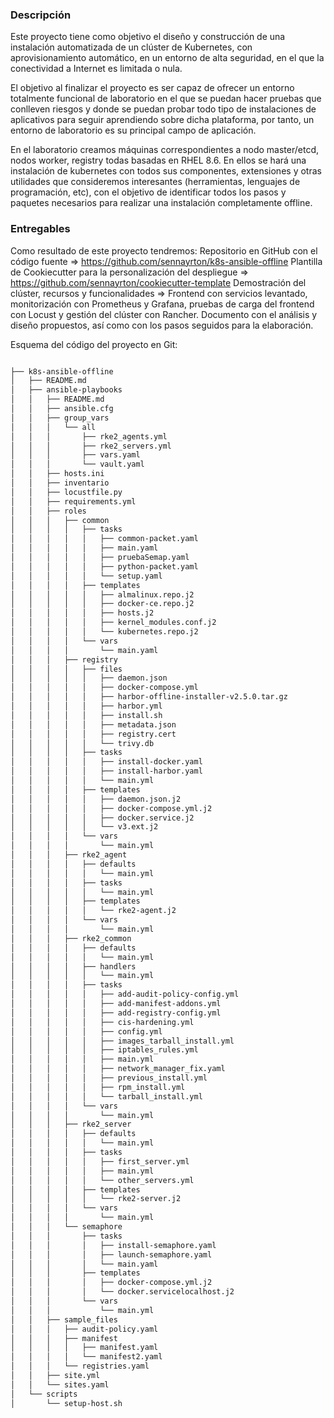 
### Descripción

Este proyecto tiene como objetivo el diseño y construcción de una instalación automatizada de un clúster de Kubernetes, con aprovisionamiento automático, en un entorno de alta seguridad, en el que la conectividad a Internet es limitada o nula.

El objetivo al finalizar el proyecto es ser capaz de ofrecer un entorno totalmente funcional de laboratorio en el que se puedan hacer pruebas que conlleven riesgos y donde se puedan probar todo tipo de instalaciones de aplicativos para seguir aprendiendo sobre dicha plataforma, por tanto, un entorno de laboratorio es su principal campo de aplicación.

En el laboratorio creamos máquinas correspondientes a nodo master/etcd, nodos worker, registry todas basadas en RHEL 8.6. En ellos se hará una instalación de kubernetes con todos sus componentes, extensiones y otras utilidades que consideremos interesantes (herramientas, lenguajes de programación, etc), con el objetivo de identificar todos los pasos y paquetes necesarios para realizar una instalación completamente offline.

### Entregables
Como resultado de este proyecto tendremos:
Repositorio en GitHub con el código fuente => https://github.com/sennayrton/k8s-ansible-offline
Plantilla de Cookiecutter para la personalización del despliegue => https://github.com/sennayrton/cookiecutter-template
Demostración del clúster, recursos y funcionalidades => Frontend con servicios levantado, monitorización con Prometheus y Grafana, pruebas de carga del frontend con Locust y gestión del clúster con Rancher.
Documento con el análisis y diseño propuestos, así como con los pasos seguidos para la elaboración.

Esquema del código del proyecto en Git:
```bash

├── k8s-ansible-offline
│   ├── README.md
│   ├── ansible-playbooks
│   │   ├── README.md
│   │   ├── ansible.cfg
│   │   ├── group_vars
│   │   │   └── all
│   │   │       ├── rke2_agents.yml
│   │   │       ├── rke2_servers.yml
│   │   │       ├── vars.yaml
│   │   │       └── vault.yaml
│   │   ├── hosts.ini
│   │   ├── inventario
│   │   ├── locustfile.py
│   │   ├── requirements.yml
│   │   ├── roles
│   │   │   ├── common
│   │   │   │   ├── tasks
│   │   │   │   │   ├── common-packet.yaml
│   │   │   │   │   ├── main.yaml
│   │   │   │   │   ├── pruebaSemap.yaml
│   │   │   │   │   ├── python-packet.yaml
│   │   │   │   │   └── setup.yaml
│   │   │   │   ├── templates
│   │   │   │   │   ├── almalinux.repo.j2
│   │   │   │   │   ├── docker-ce.repo.j2
│   │   │   │   │   ├── hosts.j2
│   │   │   │   │   ├── kernel_modules.conf.j2
│   │   │   │   │   └── kubernetes.repo.j2
│   │   │   │   └── vars
│   │   │   │       └── main.yaml
│   │   │   ├── registry
│   │   │   │   ├── files
│   │   │   │   │   ├── daemon.json
│   │   │   │   │   ├── docker-compose.yml
│   │   │   │   │   ├── harbor-offline-installer-v2.5.0.tar.gz
│   │   │   │   │   ├── harbor.yml
│   │   │   │   │   ├── install.sh
│   │   │   │   │   ├── metadata.json
│   │   │   │   │   ├── registry.cert
│   │   │   │   │   └── trivy.db
│   │   │   │   ├── tasks
│   │   │   │   │   ├── install-docker.yaml
│   │   │   │   │   ├── install-harbor.yaml
│   │   │   │   │   └── main.yml
│   │   │   │   ├── templates
│   │   │   │   │   ├── daemon.json.j2
│   │   │   │   │   ├── docker-compose.yml.j2
│   │   │   │   │   ├── docker.service.j2
│   │   │   │   │   └── v3.ext.j2
│   │   │   │   └── vars
│   │   │   │       └── main.yml
│   │   │   ├── rke2_agent
│   │   │   │   ├── defaults
│   │   │   │   │   └── main.yml
│   │   │   │   ├── tasks
│   │   │   │   │   └── main.yml
│   │   │   │   ├── templates
│   │   │   │   │   └── rke2-agent.j2
│   │   │   │   └── vars
│   │   │   │       └── main.yml
│   │   │   ├── rke2_common
│   │   │   │   ├── defaults
│   │   │   │   │   └── main.yml
│   │   │   │   ├── handlers
│   │   │   │   │   └── main.yml
│   │   │   │   ├── tasks
│   │   │   │   │   ├── add-audit-policy-config.yml
│   │   │   │   │   ├── add-manifest-addons.yml
│   │   │   │   │   ├── add-registry-config.yml
│   │   │   │   │   ├── cis-hardening.yml
│   │   │   │   │   ├── config.yml
│   │   │   │   │   ├── images_tarball_install.yml
│   │   │   │   │   ├── iptables_rules.yml
│   │   │   │   │   ├── main.yml
│   │   │   │   │   ├── network_manager_fix.yaml
│   │   │   │   │   ├── previous_install.yml
│   │   │   │   │   ├── rpm_install.yml
│   │   │   │   │   └── tarball_install.yml
│   │   │   │   └── vars
│   │   │   │       └── main.yml
│   │   │   ├── rke2_server
│   │   │   │   ├── defaults
│   │   │   │   │   └── main.yml
│   │   │   │   ├── tasks
│   │   │   │   │   ├── first_server.yml
│   │   │   │   │   ├── main.yml
│   │   │   │   │   └── other_servers.yml
│   │   │   │   ├── templates
│   │   │   │   │   └── rke2-server.j2
│   │   │   │   └── vars
│   │   │   │       └── main.yml
│   │   │   └── semaphore
│   │   │       ├── tasks
│   │   │       │   ├── install-semaphore.yaml
│   │   │       │   ├── launch-semaphore.yaml
│   │   │       │   └── main.yaml
│   │   │       ├── templates
│   │   │       │   ├── docker-compose.yml.j2
│   │   │       │   └── docker.servicelocalhost.j2
│   │   │       └── vars
│   │   │           └── main.yml
│   │   ├── sample_files
│   │   │   ├── audit-policy.yaml
│   │   │   ├── manifest
│   │   │   │   ├── manifest.yaml
│   │   │   │   └── manifest2.yaml
│   │   │   └── registries.yaml
│   │   ├── site.yml
│   │   └── sites.yaml
│   └── scripts
│       └── setup-host.sh

```
